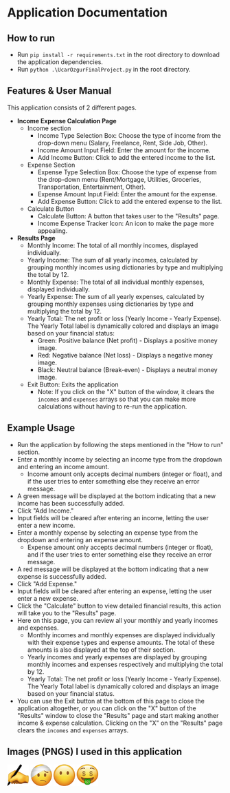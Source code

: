 # Application Documentation

## How to run
- Run `pip install -r requirements.txt` in the root directory to download the application dependencies.
- Run `python .\UcarOzgurFinalProject.py` in the root directory.

## Features & User Manual
This application consists of 2 different pages.
- **Income Expense Calculation Page**
    - Income section
        - Income Type Selection Box: Choose the type of income from the drop-down menu (Salary, Freelance, Rent, Side Job, Other).
        - Income Amount Input Field: Enter the amount for the income.
        - Add Income Button: Click to add the entered income to the list.
    - Expense Section
        - Expense Type Selection Box: Choose the type of expense from the drop-down menu (Rent/Mortgage, Utilities, Groceries, Transportation, Entertainment, Other).
        - Expense Amount Input Field: Enter the amount for the expense.
        - Add Expense Button: Click to add the entered expense to the list.
    - Calculate Button
        - Calculate Button: A button that takes user to the "Results" page.
        - Income Expense Tracker Icon: An icon to make the page more appealing.
- **Results Page**
    - Monthly Income: The total of all monthly incomes, displayed individually.
    - Yearly Income: The sum of all yearly incomes, calculated by grouping monthly incomes using dictionaries by type and multiplying the total by 12.
    - Monthly Expense: The total of all individual monthly expenses, displayed individually.
    - Yearly Expense: The sum of all yearly expenses, calculated by grouping monthly expenses using dictionaries by type and multiplying the total by 12.
    - Yearly Total: The net profit or loss (Yearly Income - Yearly Expense). The Yearly Total label is dynamically colored and displays an image based on your financial status:
        - Green: Positive balance (Net profit) - Displays a positive money image.
        - Red: Negative balance (Net loss) - Displays a negative money image.
        - Black: Neutral balance (Break-even) - Displays a neutral money image.
    - Exit Button: Exits the application
        - Note: If you click on the "X" button of the window, it clears the `incomes` and `expenses` arrays so that you can make more calculations without having to re-run the application.

## Example Usage
- Run the application by following the steps mentioned in the "How to run" section.
- Enter a monthly income by selecting an income type from the dropdown and entering an income amount.
    - Income amount only accepts decimal numbers (integer or float), and if the user tries to enter something else they receive an error message. 
- A green message will be displayed at the bottom indicating that a new income has been successfully added. 
- Click "Add Income."
- Input fields will be cleared after entering an income, letting the user enter a new income.
- Enter a monthly expense by selecting an expense type from the dropdown and entering an expense amount.
    - Expense amount only accepts decimal numbers (integer or float), and if the user tries to enter something else they receive an error message. 
- A red message will be displayed at the bottom indicating that a new expense is successfully added. 
- Click "Add Expense."
- Input fields will be cleared after entering an expense, letting the user enter a new expense.
- Click the "Calculate" button to view detailed financial results, this action will take you to the "Results" page.
- Here on this page, you can review all your monthly and yearly incomes and expenses. 
    - Monthly incomes and monthly expenses are displayed individually with their expense types and expense amounts. The total of these amounts is also displayed at the top of their section.
    - Yearly incomes and yearly expenses are displayed by grouping monthly incomes and expenses respectively and multiplying the total by 12. 
    - Yearly Total: The net profit or loss (Yearly Income - Yearly Expense). The Yearly Total label is dynamically colored and displays an image based on your financial status.
- You can use the Exit button at the bottom of this page to close the application altogether, or you can click on the "X" button of the "Results" window to close the "Results" page and start making another income & expense calculation. Clicking on the "X" on the "Results" page clears the `incomes` and `expenses` arrays.

## Images (PNGS) I used in this application
<img src="./images/expense.png" alt="expense" width="50" height="50"/>
<img src="./images/negative_money.png" alt="negative money" width="50" height="50"/>
<img src="./images/neutral_money.png" alt="neutral money" width="50" height="50"/>
<img src="./images/positive_money.png" alt="positive money" width="50" height="50"/>